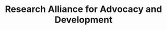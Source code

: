 ---
title: "Research Alliance for Advocacy and Development"
url: /karachi/research-alliance-for-advocacy-and-development/
shop: shop
---